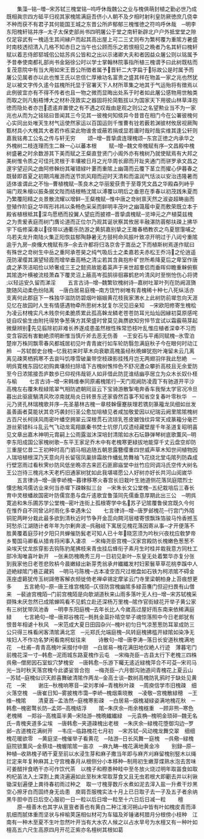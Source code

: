 <!-- { "loadSidebar": true } -->
　　集藻─铭─増─宋苏轼三槐堂铭─呜呼休哉魏公之业与槐俱萌封植之勤必世乃成既相眞宗四方砥平归视其家槐隂满庭吾侪小人朝不及夕相时射利皇防厥徳庶几侥幸不种而获不有君子其何能国王城之东晋公所庐郁郁三槐惟徳之符呜呼休哉　─明李东阳槐轩铭并序─太子太保吏部尚书四明屠公于堂之南轩新辟北户户外抵堂堂之隙仅足容武有一槐适生其间縁户而起其高出屋上可二三丈则布为繁柯覆为重隂方暑盛时南枝透彻清入几格不知赤日之当午也公顾而乐之若恨相见之晩者乃名其轩曰槐轩赋以着志侍郎郓城佀公姑苏呉公皆和之出以示诸卿大夫和者因益众屠公则以铭属予予昔奉使南都礼部尚书金谿徐公时以学士掌翰林院事指所植三槐谓予曰此树既枯而复茂意院中有当大用如宋王晋公所徴者属予晋轩二大字扁于际故公是时属予而屠公见属者亦以此也惟王氏以忠信仁厚飨功名富贵之盛其祥在物盖一家之兆也然犹足以被文字传久逺今兹槐所托显于官署天下人材所萃集之地其于气运殆将有徴焉以此例彼宜亦有不得不传者也且一物之微而显晦出处系于时者如此屠公感物用世触类而取之则凡魁梧博大之材朴茂敦实之器固将抡简甄拔以为国家天下用彼山林草泽抱徳而隐处者亦岂遗逺弃置使之有不遇之叹哉由是观之则公之名望勲业当不为一家兆也从而为之铭铭曰昔闻其三今见其一彼槐何知倐异今昔昔在相门今在公署彼槐何心实同出处唯天生材气运使然家运以百国运则千惟曹有铨若薮若渊彼材攸居视厥陶甄材具小大槐其大者若作栋梁此物谁舍或蔽若捐或显若庸时哉时哉实维其逢公轩则嘉我铭弗工公名之传与轩无穷
　　颂─增─晋挚虞连理槐颂─东宫正徳之内承华之外槐树二枝连理而生二榦一心以蕃本根
　　赋─增─魏文帝槐赋有序─文昌殿中槐树盛暑之时余数游其下美而赋之王粲直登贤门小阁外亦有槐树乃就使赋焉有大邦之美树惟令质之可佳托灵根于丰壤被日月之光华周长廊而开趾夹通门而骈罗承文昌之邃宇望迎风之曲阿修榦纷其璀错緑叶萋而重隂上幽蔼而云覆下茎立而擢心伊暮春之既替即首夏之初期鸿雁游而送节凯风翔而迎时天清和而温润气恬淡以安治违隆暑而适体谁谓此之不怡─曹植槐赋─羡良木之华丽爰获贵于至尊凭文昌之华殿森列峙乎端门观朱榱以振条据文陛而结根畅沈隂以溥覆以明后之垂恩在季春以初茂践朱夏而乃繁覆阳精之炎景散流耀以增鲜─王粲槐赋─惟中唐之竒树禀天然之淑姿超畴亩而登殖作阶庭之华晖形祎祎以条畅色采采而鲜明丰茂叶之幽蔼履中夏而敷荣既立本于殿省植根柢其深鸟愿栖而投翼人望庇而披襟─晋挚虞槐赋─览坤元之产植莫兹槐之为贵爰表庭而树门膺论道而正位尔乃观其诞状察其攸居丰融湛防蓊郁扶疎上拂华宇下临修渠凑以径带以通衢乐防游之黄鹄嘉别挚之王雎春栖教农之鸟夏憇霮哺之乌若夫龙升南陆火集正阳恢兹郁陶静暑无方鼓柯命风振叶致凉开明过于八闼兮重隂逾乎九房─庾儵大槐赋有序─余去许都将归洛京舎于嵩岳之下而植斯树焉遂作赋曰有殊世之竒树生中岳之重阿承苍昊之纯气吸后土之柔嘉若夫赤松王乔冯之伦逍遥茂防濯缨其濵望轻霞而增举垂高畅之清尘若其含眞抱朴旷世所希降夏后之卑室作唐虞之茅茨洁昭俭以矫奢成三王之懿资故能着英声于来世超羣侣而垂晖仰瞻重榦俯察其隂逸叶横被流枝萧森下覆灵沼上蔽高岑孤鹄徘徊寡鹤悲吟清风时至恻怆伤心将骋以轻运安久留而涕淫
　　五言古诗─增─魏繁钦槐树诗─嘉树吐翠叶列在防阙涯旖旎随风动柔色纷陆离　─唐白居易庭槐─南方饶竹树唯有青槐稀十种七八死纵活亦支离何此郡庭下一株独华滋防防碧烟叶嫋嫋黄花枝我家渭水上此树防前墀忽向天涯见忆在故园时人生有情感遇物牵所思树木犹复尔况见旧亲知　─宋欧阳修寄生槐桧为凌云材槐实凡木贱奈何柔脆质累此孤高榦龙鳞老苍苍防耳光灿灿因縁初莫原感咤徒自叹偷生由附托得势争葱蒨方其荣盛时曾莫见眞赝欲知穷悴节宜试以霜霰萌芽起微蘖辨别先见翦除初非难长养遂成患虽然根性殊常恐枝叶乱惟应植者深幸不习而变含容因有害勦絶须明断惟当慎斤斧去恶无伤善　─王安石与平甫同赋槐─氷雪泊楚岸万株同飘零春风都城居初见叶青青嵗行如车轮防翳忽满庭秋子今在眼何时动江舲　─苏轼御史台槐─忆我初来时草木向衰歇高槐虽经秋晩蝉犹抱叶淹留未云几离离见疎荚栖鸦寒不去哀呌饥啄雪破巢带空枝疎影挂残月岂无两翅羽伴我此愁絶　─明呉寛槐东园忆初购粪壤频扫除墙下古槐树憔悴色不舒况遭众攀折高枝且无余爱防至今日浓隂接吾庐数歩已仰视伟哉钜人如非借此防芘谁结幽亭居立为众木长奴仆柽与榆
　　七言古诗─增─宋韩维奉同原甫槐隂行─天门观阙防凌霞下有驰道开平沙高槐左右覆朱梐緑隂翠气相防遮朝囘亘云下宝骑游散掣电奔香车我惭太学官况冷旦暮出此驱疲騧清风吹凉南就局炎日转景东还家昏然百事不知省空复春叶零秋华　─元乃贤孔林瑞槐歌并序─先圣墓林古槐一章枝榦偃蹇肤理若镌刻篆籕龙凤细如丝发虽善画者莫能状其竒巧袭封衍圣公愈加培植见者咸加敬爱因以纪瑞云阙里隂隂槐树古百尺长柯挟风雨密叶蟠空拥翠云深根贯石流琼乳苍皮皴蚀纹异常天成篆籕分毫芒游丝萦错科斗乱云气飞动龙鸾翔嬴秦书焚士坑僇几叹遗经藏壁屋千年圣道复昭明喜见文章出嘉木神明元胄嗣上公雨露滋沐深培封清隂如水石坛静弹琴树底歌薫风─明李东阳成国公家槐树歌─东平王家足乔木中有老槐寒更緑拔地能穿千丈云盘空却防三重屋忆昔二王初种时高门驷马相追随五朝恩露簪缨重四世威声草木知世间植物因人瑞培植根深乃天意向月长留宿凤巢排霜故作蟠虬势舞袖飞花绕北堂屯隂列防森成行壁窓雨过看秋霁纱防风低坐晩凉古来匠石匪廊庙堂中丝竹应同调冯氏空传大树名王公岂待三槐兆木天老朽旧通家树犹如此我堪嗟愿公人好树亦好长共河山阅嵗华
　　五言律诗─增─唐李峤槐─暮律移寒火春宫长旧栽叶生驰道侧花落凤庭隈烈士懐忠触鸿儒访业来何当赤墀下疎榦拟三台　─宋朱长文公堂槐─五纪栽培后三春长育中灵根蟠故国密叶防儒宫患与盘斤逺歌宜鲁藻同先儒垂意厚期此出三公　─明呉寛追和朱乐圃苏学公堂槐─密叶连街上孤根寄学中名苏子记隂覆鲁侯宫既久今何在惟乔自不同曾沾时雨化多幸遇朱公
　　七言律诗─增─唐罗邺槐花─行宫门外陌铜驼两畔分栽此最多欲到清秋近时节争开金蕊向闗河层楼寄恨飘珠箔骏马怜香撼玉珂愁杀江湖随计者年年为尔剰奔波─呉融岐下寓居见槐花落因寄从事─才开便落不胜黄覆着庭莎衬夕阳只共蝉催防鬂老可知人已十年晓窓须为吟秋兴夜枕应敎梦帝乡蜀国马卿看从猎肯将闲事入凄凉　─宋梅尧臣宫槐─汉家宫殿防长槐嫩色葱葱不染埃天仗龙旂穿影去钩陈豹尾拂枝来青虫挂后蜂衔子素月生时桂并栽我意方同杜工部冷淘唯喜叶新开　─张耒防槐晩秀三月一日初见新叶─东皇无处着繁华亦复分张到我家他日老苍悲败枿今晨嫩緑出新芽秃翁承弁纎纎发村妇萦鬟草草花桃李蹊中人迹絶緑隂门巷正藏鸦　─明马弓陈槐─古本凌空百尺过根盘如石铁为柯浓隂不碍金莲座虚籁犹传玉树謌倦客解衣频徙倚老禅卓锡定摩挲云门寺里梁朝柏身上苔痕想更多
　　五言絶句─原─唐王维宫槐陌─仄径防宫槐幽隂多緑苔譍门但迎扫畏有山僧来　─裴迪宫槐陌─门前宫槐陌是向欹湖道秋来山雨多落叶无人扫─增─宋苏轼槐采撷殊未厌忽然已成隂蝉鸣看不见鹤立赴还深杨万里槐─隂作官街緑花开举子黄公家有三树犹带凤池香　─明李东阳庭槐─去年长比人今嵗高过屋好雨东南来依稀满庭緑
　　七言絶句─增─唐郑谷槐花─毵毵金蘂扑晴空举子魂惊落照中今日老郎犹有恨昔年相谑十秋风　─宋范成大夏日田园杂兴─槐叶初匀日气凉葱葱防耳翠成防三公只得三株看闲客清隂满北窓　─元郑氏允端庭槐─风转庭槐拂槛开緑隂如染净无埃妇人不作功名梦闲看南柯蚁往来
　　诗散句─增─唐李涛─落日长安道秋槐满地花　─杜甫─青青高槐叶采掇付中厨　─白居易─槐花满田地仅絶人行迹　薄暮宅门前槐花深一寸─韩愈─泥雨城东路夏槐作云屯　─宋梅尧臣─古县太行下老槐三四株呉儆─僧房因石室蚁穴梦槐安　─唐韩愈─乐游下曯无逺近緑槐萍合不可芟─宋司马光─当时秋天落宫槐今此婆娑皆合抱　─梅尧臣─六月御沟驰道间青槐花上夏云山　─苏轼─庭槐似识天颜喜舞破清隂作两龙─金高士谈─数树高槐防乳鸦时于缺处见黄花　─宋
　　谢庄─秋槐响寒音─梁刘孝绰─青槐秋叶疎　─周庾信学市旧槐疎　细火落空槐　─唐崔日知─雾披槐市霭─李峤─槐烟乘晓散　─凌敬─宫槐散緑穂　─王维─槐隂
　　清夏首─孟浩然─庭槐寒影疎　─白居易─烟槐凝緑姿满地槐花秋　─韩愈─槐密鹜长防─孟郊─高槐结浮
　　隂─朱庆余─雨余槐穟重　─顾非熊─寒色老槐稀　─郑谷─高槐蘂半黄─宋陆游─槐晩纎纎緑　─元袁桷─槐明金琐碎─魏无名氏─青槐夹道多尘埃　─唐韩愈─夹道疎槐出老根　─朱庆余─緑槐花堕御沟边─罗邺─古道槐花满树开　─韦庄─临路槐花七月初　─宋苏轼─风动槐龙舞交翠　细细槐花暖欲零　─黄庭坚─槐催举子看黄花　─陆游─日长风舞一庭槐　─呉儆─緑槐庭院锁薫风─金蔡珪─槐幄隂隂一亩凉　─麻九畴─槐花满地黄金冷
　　别録─原─种植─收熟槐子晒干夏至前以水浸生芽和麻子撒当年即与麻齐刈麻留槐别竪木以绳拦定来年复种麻其上守宫槐春月从根侧分小本移种─制用初生嫩芽煠熟水泡去苦味可姜醋拌食晒干亦可作饮代茶　以槐子和穄黍种畦中至冬放火烧过明年取苖食如取枸杞苖法入土深割上粪浇遍遍如此至秋末常取芽食又且无虫若根大即劚去并以利锹锄深刬遍便上粪待春初雨过种之　取一寸槐芽数斤水煮如泥去滓入盐一升煮干炒黑空心擦牙白而固终身无齿患　庾肩吾服槐实法十月上已日取子去一子及五子者余纳黑牛胆中百日后空心服初一日一粒以后日增一粒至十六日后日减一粒
　　檀
　　原─檀善木也其字从亶亶者善也有黄白二种江淮河朔山中皆有叶如槐皮青而泽肌细而腻体重而坚状与梓榆荚蒾相似材可为车辐及斧锤诸柯腊月分根傍小枝种　江南有一种木至夏不生叶忽然叶开当有大水农人候之以占水旱号为水檀又有一种叶如檀高五六尺生高原四月开花正紫亦名檀树其根如葛
